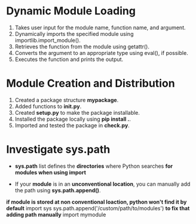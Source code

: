 # Dynamic Module Loading

1. Takes user input for the module name, function name, and argument.
2. Dynamically imports the specified module using importlib.import_module().
3. Retrieves the function from the module using getattr().
4. Converts the argument to an appropriate type using eval(), if possible.
5. Executes the function and prints the output.

# Module Creation and Distribution

1. Created a package structure **mypackage**.
2. Added functions to **__init__.py**.
3. Created **setup.py** to make the package installable.
4. Installed the package locally using **pip install .**.
5. Imported and tested the package in **check.py**.

#  Investigate sys.path

- **sys.path** list defines the **directories** where Python searches **for modules when using import**

- If your **module** is in an **unconventional location**, you can manually add the path using **sys.path.append()**.

**if module is stored at non conventional loaction, python won't find it by default**
import sys
sys.path.append('/custom/path/to/modules') **to fix that adding path manually**
import mymodule 